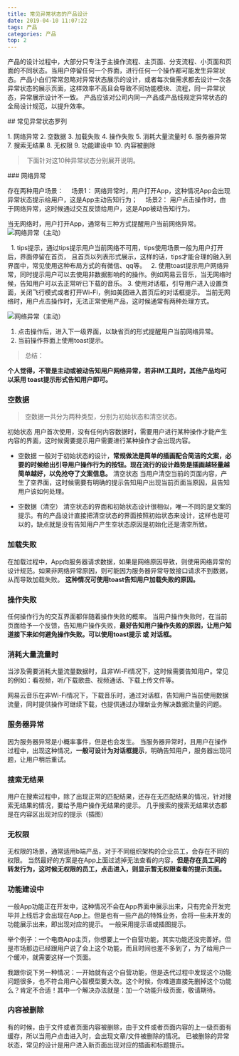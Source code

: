 ```yaml
---
title: 常见异常状态的产品设计
date: 2019-04-10 11:07:22
tags: 产品
categories: 产品
top: 2
---
```


产品的设计过程中，大部分只专注于主操作流程、主页面、分支流程、小页面和页面的不同状态。当用户停留任何一个界面，进行任何一个操作都可能发生异常状态。产品小白们常常忽略对异常状态展示的设计，或者每次做需求都去设计一次各异常状态的展示页面，这样效率不高且会导致不同功能模块、流程，同一异常状态，异常展示设计不一致。 产品应该对公司内同一产品或产品线规定异常状态的全局设计规范，以提升效率。

## 常见异常状态罗列

1. 网络异常
2. 空数据
3. 加载失败
4. 操作失败
5. 消耗大量流量时
6. 服务器异常
7. 搜索无结果
8. 无权限
9. 功能建设中
10. 内容被删除
<!-- more -->

> 下面针对这10种异常状态分别展开说明。

### 网络异常

存在两种用户场景：
　场景1： 网络异常时，用户打开App，这种情况App会出现异常状态提示给用户，这是App主动告知行为；
　场景2： 用户点击操作时，由于网络异常，这时候通过交互反馈给用户，这是App被动告知行为。

当无网络时，用户打开App，通常有三种方式提醒用户当前网络异常。
![网络异常（主动）](/blog/images/t5.webp "Optional title")

  1. tips提示，通过tips提示用户当前网络不可用，tips使用场景一般为用户打开后，界面停留在首页， 且首页以列表形式展示，这样的话，tips才能合理的融入到界面中，常见使用这种布局方式的有微信、qq等。
  2. 使用toast提示用户网络异常，同时提示用户可以去使用非数据影响的的操作。例如网易云音乐，当无网络时候，告知用户可以去正常听已下载的音乐。
  3. 使用对话框，引导用户进入设置页面，关闭飞行模式或者打开Wi-Fi，例如美团进入首页后的对话框提示。
当前无网络时，用户点击操作时，无法正常使用产品，这时候通常有两种处理方式。

![网络异常（主动）](/blog/images/t6.webp "Optional title")
1. 点击操作后，进入下一级界面，以缺省页的形式提醒用户当前网络异常。
2. 当前操作界面上使用toast提示。

> 总结：

**个人觉得，不管是主动或被动告知用户网络异常，若非IM工具时，其他产品均可以采用 toast提示形式告知用户即可。**

### 空数据

> 空数据一共分为两种类型，分别为初始状态和清空状态。

初始状态
用户首次使用，没有任何内容数据时，需要用户进行某种操作才能产生内容的界面，这时候需要提示用户需要进行某种操作才会出现内容。

- 空数据
一般对于初始状态的设计，**常规做法是简单的插画配合简洁的文案，必要的时候给出引导用户操作行为的按钮。现在流行的设计趋势是插画越轻量越简单越好，以免抢夺了文案信息。**
清空状态
当用户清空当前的页面内容，产生了空界面，这时候需要有明确的提示告知用户出现当前页面当原因，且告知用户该如何处理。

- 空数据（清空）
清空状态的界面和初始状态设计很相似，唯一不同的是文案的提示。有的产品设计直接把清空状态的界面按照初始状态来设计，这样也是可以的，缺点就是没有告知用户产生空状态原因是初始化还是清空所致。

### 加载失败

在加载过程中，App向服务器请求数据，如果是网络原因导致，则使用网络异常的设计规范。如果非网络异常原因，则可能因为服务器异常导致接口请求不到数据，从而导致加载失败。 **这种情况可使用toast告知用户加载失败的原因。**

### 操作失败

任何操作行为的交互界面都伴随着操作失败的概率。
当用户操作失败时，在当前页面给予一个反馈，告知用户操作失败，**最好告知用户操作失败的原因，让用户知道接下来如何避免操作失败。可以使用toast提示 或 对话框。**

### 消耗大量流量时
当涉及需要消耗大量流量数据时，且非Wi-Fi情况下，这时候需要告知用户。常见的例如：看视频，听/下载歌曲、视频通话、下载上传文件等。

网易云音乐在非Wi-Fi情况下，下载音乐时，通过对话框，告知用户当前使用数据流量，同时提供操作可继续下载，也提供通过办理新业务解决数据流量的问题。

### 服务器异常  
因为服务器异常是小概率事件，但是也会发生。
当服务器异常时，且用户在操作过程中，出现这种情况，**一般可设计为对话框提示**，明确告知用户，服务器出现问题，让用户稍后重试。

### 搜索无结果
用户在搜索过程中，除了出现正常的匹配结果，还存在无匹配结果的情况，针对搜索无结果的情况，要给予用户操作无结果的提示。
几乎搜索的搜索无结果状态都是在内容区出现对应的提示（插图）

### 无权限
无权限的场景，通常适用b端产品，对于不同组织架构的企业员工，会存在不同的权限。
当然最好的方案是在App上面过滤掉无法查看的内容，**但是存在员工间的转发行为，这时候无权限的员工，点击进入，则显示暂无权限查看的提示页面。**

### 功能建设中
一般App功能正在开发中，这种情况不会在App界面中展示出来，只有完全开发完毕并上线后才会出现在App上。但是也有一些产品的特殊业务，会将一些未开发的功能展示出来，即出现对应的提示。  一般采用提示语或插图提示。

举个例子：一个电商App主页，你想要上一个自营功能，其实功能还没完善好。但是市场那边已经跟用户说了会上这个功能，而且时间也差不多到了，为了给用户一个缓冲，就需要这样一个页面。

我跟你说下另一种情况：一开始就有这个自营功能，但是迭代过程中发现这个功能问题很多，也不符合用户心智模型要大改。这个时候，你难道直接先删掉这个功能么？肯定不合适！其中一个解决办法就是：加一个功能升级页面，敬请期待。

### 内容被删除
有的时候，由于文件或者页面内容被删除，由于文件或者页面内容的上一级页面有缓存，所以当用户点击进入时，会出现文章/文件被删除的情况。
已被删除的异常状态，常见的设计是用户进入新页面出现对应的插画和标题提示。